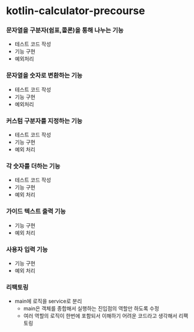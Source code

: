 # kotlin-calculator-precourse

### 문자열을 구분자(쉼표,콜론)을 통해 나누는 기능
- 테스트 코드 작성
- 기능 구현
- 예외처리

### 문자열을 숫자로 변환하는 기능
- 테스트 코드 작성
- 기능 구현
- 예외처리

### 커스텀 구분자를 지정하는 기능
- 테스트 코드 작성
- 기능 구현
- 예외 처리

### 각 숫자를 더하는 기능
- 테스트 코드 작성
- 기능 구현
- 예외 처리

### 가이드 텍스트 출력 기능
- 기능 구현
- 예외 처리

### 사용자 입력 기능
- 기능 구현
- 예외 처리

### 리팩토링
- main에 로직을 service로 분리
  - main은 객체를 종합해서 실행하는 진입점의 역할만 하도록 수정
  - 여러 역할의 로직이 한번에 포함되서 이해하기 어려운 코드라고 생각해서 리팩토링